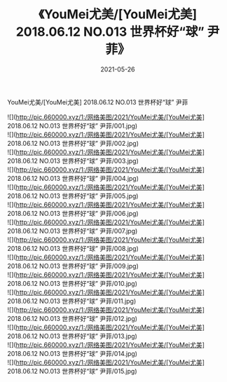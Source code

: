 ﻿---
layout: post
title:  《YouMei尤美/[YouMei尤美] 2018.06.12 NO.013 世界杯好“球” 尹菲》
date:   2021-05-26
img: http://pic.660000.xyz/1:/网络美图/2021/YouMei尤美/[YouMei尤美] 2018.06.12 NO.013 世界杯好“球” 尹菲/000.jpg
categories: [美女, 清纯, 唯美]
---

YouMei尤美/[YouMei尤美] 2018.06.12 NO.013 世界杯好“球” 尹菲

 ![](http://pic.660000.xyz/1:/网络美图/2021/YouMei尤美/[YouMei尤美] 2018.06.12 NO.013 世界杯好“球” 尹菲/001.jpg) <br>![](http://pic.660000.xyz/1:/网络美图/2021/YouMei尤美/[YouMei尤美] 2018.06.12 NO.013 世界杯好“球” 尹菲/002.jpg) <br>![](http://pic.660000.xyz/1:/网络美图/2021/YouMei尤美/[YouMei尤美] 2018.06.12 NO.013 世界杯好“球” 尹菲/003.jpg) <br>![](http://pic.660000.xyz/1:/网络美图/2021/YouMei尤美/[YouMei尤美] 2018.06.12 NO.013 世界杯好“球” 尹菲/004.jpg) <br>![](http://pic.660000.xyz/1:/网络美图/2021/YouMei尤美/[YouMei尤美] 2018.06.12 NO.013 世界杯好“球” 尹菲/005.jpg) <br>![](http://pic.660000.xyz/1:/网络美图/2021/YouMei尤美/[YouMei尤美] 2018.06.12 NO.013 世界杯好“球” 尹菲/006.jpg) <br>![](http://pic.660000.xyz/1:/网络美图/2021/YouMei尤美/[YouMei尤美] 2018.06.12 NO.013 世界杯好“球” 尹菲/007.jpg) <br>![](http://pic.660000.xyz/1:/网络美图/2021/YouMei尤美/[YouMei尤美] 2018.06.12 NO.013 世界杯好“球” 尹菲/008.jpg) <br>![](http://pic.660000.xyz/1:/网络美图/2021/YouMei尤美/[YouMei尤美] 2018.06.12 NO.013 世界杯好“球” 尹菲/009.jpg) <br>![](http://pic.660000.xyz/1:/网络美图/2021/YouMei尤美/[YouMei尤美] 2018.06.12 NO.013 世界杯好“球” 尹菲/010.jpg) <br>![](http://pic.660000.xyz/1:/网络美图/2021/YouMei尤美/[YouMei尤美] 2018.06.12 NO.013 世界杯好“球” 尹菲/011.jpg) <br>![](http://pic.660000.xyz/1:/网络美图/2021/YouMei尤美/[YouMei尤美] 2018.06.12 NO.013 世界杯好“球” 尹菲/012.jpg) <br>![](http://pic.660000.xyz/1:/网络美图/2021/YouMei尤美/[YouMei尤美] 2018.06.12 NO.013 世界杯好“球” 尹菲/013.jpg) <br>![](http://pic.660000.xyz/1:/网络美图/2021/YouMei尤美/[YouMei尤美] 2018.06.12 NO.013 世界杯好“球” 尹菲/014.jpg) <br>![](http://pic.660000.xyz/1:/网络美图/2021/YouMei尤美/[YouMei尤美] 2018.06.12 NO.013 世界杯好“球” 尹菲/015.jpg) <br>